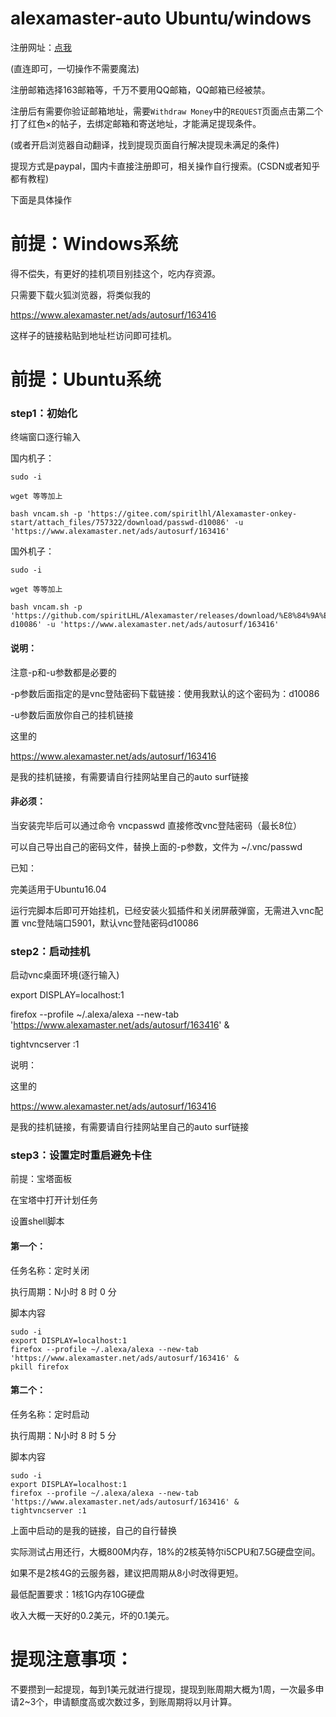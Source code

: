 # alexamaster-auto Ubuntu/windows

注册网址：[点我](https://www.alexamaster.net/sec/join.php?id=163416)

(直连即可，一切操作不需要魔法)

注册邮箱选择163邮箱等，千万不要用QQ邮箱，QQ邮箱已经被禁。

注册后有需要你验证邮箱地址，需要```Withdraw Money```中的```REQUEST```页面点击第二个打了红色×的帖子，去绑定邮箱和寄送地址，才能满足提现条件。

(或者开启浏览器自动翻译，找到提现页面自行解决提现未满足的条件)

提现方式是paypal，国内卡直接注册即可，相关操作自行搜索。(CSDN或者知乎都有教程)

下面是具体操作

# 前提：Windows系统

得不偿失，有更好的挂机项目别挂这个，吃内存资源。

只需要下载火狐浏览器，将类似我的

https://www.alexamaster.net/ads/autosurf/163416

这样子的链接粘贴到地址栏访问即可挂机。

# 前提：Ubuntu系统

### step1：初始化

终端窗口逐行输入

国内机子：
```
sudo -i

wget 等等加上

bash vncam.sh -p 'https://gitee.com/spiritlhl/Alexamaster-onkey-start/attach_files/757322/download/passwd-d10086' -u 'https://www.alexamaster.net/ads/autosurf/163416'
```
国外机子：
```
sudo -i

wget 等等加上 

bash vncam.sh -p 'https://github.com/spiritLHL/Alexamaster/releases/download/%E8%84%9A%E6%9C%AC/passwd-d10086' -u 'https://www.alexamaster.net/ads/autosurf/163416'
```
#### 说明：

 注意-p和-u参数都是必要的

-p参数后面指定的是vnc登陆密码下载链接：使用我默认的这个密码为：d10086

-u参数后面放你自己的挂机链接

这里的

https://www.alexamaster.net/ads/autosurf/163416

是我的挂机链接，有需要请自行挂网站里自己的auto surf链接

#### 非必须：

当安装完毕后可以通过命令 vncpasswd 直接修改vnc登陆密码（最长8位）

可以自己导出自己的密码文件，替换上面的-p参数，文件为 ~/.vnc/passwd

已知：

完美适用于Ubuntu16.04

运行完脚本后即可开始挂机，已经安装火狐插件和关闭屏蔽弹窗，无需进入vnc配置 vnc登陆端口5901，默认vnc登陆密码d10086

### step2：启动挂机

启动vnc桌面环境(逐行输入)

export DISPLAY=localhost:1

firefox --profile ~/.alexa/alexa --new-tab 'https://www.alexamaster.net/ads/autosurf/163416' &

tightvncserver :1

说明：

这里的

https://www.alexamaster.net/ads/autosurf/163416

是我的挂机链接，有需要请自行挂网站里自己的auto surf链接

### step3：设置定时重启避免卡住

前提：宝塔面板

在宝塔中打开计划任务

设置shell脚本

#### 第一个：

任务名称：定时关闭

执行周期：N小时 8 时 0 分

脚本内容
```
sudo -i
export DISPLAY=localhost:1
firefox --profile ~/.alexa/alexa --new-tab 'https://www.alexamaster.net/ads/autosurf/163416' &
pkill firefox
```
#### 第二个：

任务名称：定时启动

执行周期：N小时 8 时 5 分

脚本内容
```
sudo -i
export DISPLAY=localhost:1
firefox --profile ~/.alexa/alexa --new-tab 'https://www.alexamaster.net/ads/autosurf/163416' &
tightvncserver :1
```
上面中启动的是我的链接，自己的自行替换

实际测试占用还行，大概800M内存，18%的2核英特尔i5CPU和7.5G硬盘空间。

如果不是2核4G的云服务器，建议把周期从8小时改得更短。

最低配置要求：1核1G内存10G硬盘

收入大概一天好的0.2美元，坏的0.1美元。

# 提现注意事项：

不要攒到一起提现，每到1美元就进行提现，提现到账周期大概为1周，一次最多申请2~3个，申请额度高或次数过多，到账周期将以月计算。

